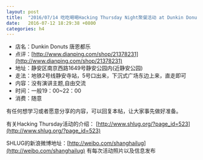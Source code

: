 ```yaml
---
layout: post
title:  "2016/07/14 吃吃喝喝Hacking Thursday Night聚餐活动 at Dunkin Donuts"
date:   2016-07-12 18:29:38 +0800
categories: h4
---
```

- 店名：Dunkin Donuts 唐恩都乐
- 点评：[http://www.dianping.com/shop/21378231](http://www.dianping.com/shop/21378231)
- 地址：静安区南京西路1649号静安公园内(近静安公园)
- 走法：地铁2号线静安寺站，5号口出来，下沉式广场东边上来，直走即可
- 内容：没有演讲主题,自由交流
- 时间：一般19：00~22：00
- 消费：随意

有任何想学习或者愿意分享的内容，可以回复本帖，让大家事先做好准备。

有关Hacking Thursday活动的介绍：
[http://www.shlug.org/?page_id=523](http://www.shlug.org/?page_id=523)

SHLUG的新浪微博地址：[http://weibo.com/shanghailug](http://weibo.com/shanghailug) 有每次活动照片以及信息发布

